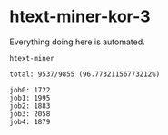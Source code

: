 # htext-miner-kor-3

Everything doing here is automated.

```
htext-miner

total: 9537/9855 (96.77321156773212%)

job0: 1722
job1: 1995
job2: 1883
job3: 2058
job4: 1879
```